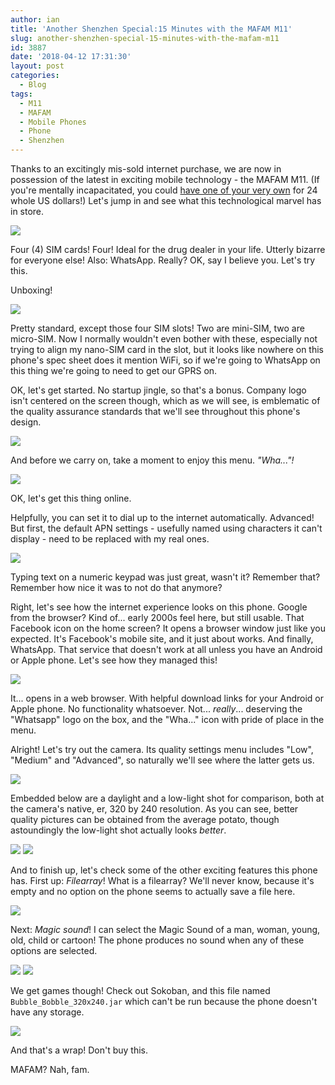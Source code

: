 ```yaml
---
author: ian
title: 'Another Shenzhen Special:15 Minutes with the MAFAM M11'
slug: another-shenzhen-special-15-minutes-with-the-mafam-m11
id: 3887
date: '2018-04-12 17:31:30'
layout: post
categories:
  - Blog
tags:
  - M11
  - MAFAM
  - Mobile Phones
  - Phone
  - Shenzhen
---
```


Thanks to an excitingly mis-sold internet purchase, we are now in possession of the latest in exciting mobile technology - the MAFAM M11. (If you're mentally incapacitated, you could [have one of your very own](https://www.aliexpress.com/item/4-Sim-Cards-4-Standby-Mini-Slim-Mobile-Phone-with-Metal-Cover-Analog-TV-Bluetooth-Camera/2035568627.html) for 24 whole US dollars!) Let's jump in and see what this technological marvel has in store.

![](/blog/2018/04/phonebox-1-1024x366.jpg)

Four (4) SIM cards! Four! Ideal for the drug dealer in your life. Utterly bizarre for everyone else! Also: WhatsApp. Really? OK, say I believe you. Let's try this.

Unboxing!

![](/blog/2018/04/unbox-1024x552.jpg)

Pretty standard, except those four SIM slots! Two are mini-SIM, two are micro-SIM. Now I normally wouldn't even bother with these, especially not trying to align my nano-SIM card in the slot, but it looks like nowhere on this phone's spec sheet does it mention WiFi, so if we're going to WhatsApp on this thing we're going to need to get our GPRS on.

OK, let's get started. No startup jingle, so that's a bonus. Company logo isn't centered on the screen though, which as we will see, is emblematic of the quality assurance standards that we'll see throughout this phone's design.

![](/blog/2018/04/IMG_1542.jpg)

And before we carry on, take a moment to enjoy this menu. _"Wha..."!_

![](/blog/2018/04/1.jpg)

OK, let's get this thing online.

Helpfully, you can set it to dial up to the internet automatically. Advanced! But first, the default APN settings - usefully named using characters it can't display - need to be replaced with my real ones.

![](/blog/2018/04/2-1024x425.jpg)

Typing text on a numeric keypad was just great, wasn't it? Remember that? Remember how nice it was to not do that anymore?

Right, let's see how the internet experience looks on this phone. Google from the browser? Kind of... early 2000s feel here, but still usable. That Facebook icon on the home screen? It opens a browser window just like you expected. It's Facebook's mobile site, and it just about works. And finally, WhatsApp. That service that doesn't work at all unless you have an Android or Apple phone. Let's see how they managed this!

![](/blog/2018/04/3-1024x451.jpg)

It... opens in a web browser. With helpful download links for your Android or Apple phone. No functionality whatsoever. Not... _really_... deserving the "Whatsapp" logo on the box, and the "Wha..." icon with pride of place in the menu.

Alright! Let's try out the camera. Its quality settings menu includes "Low", "Medium" and "Advanced", so naturally we'll see where the latter gets us.

![](/blog/2018/04/image015.jpg)

Embedded below are a daylight and a low-light shot for comparison, both at the camera's native, er, 320 by 240 resolution. As you can see, better quality pictures can be obtained from the average potato, though astoundingly the low-light shot actually looks _better_.

![](/blog/2018/04/DSC_0000001.jpg) ![](/blog/2018/04/DSC_0000002.jpg)

And to finish up, let's check some of the other exciting features this phone has. First up: _Filearray_! What is a filearray? We'll never know, because it's empty and no option on the phone seems to actually save a file here.

![](/blog/2018/04/image022-1.jpg)

Next: _Magic sound_! I can select the Magic Sound of a man, woman, young, old, child or cartoon! The phone produces no sound when any of these options are selected.

![](/blog/2018/04/image025.jpg) ![](/blog/2018/04/image026.jpg)

We get games though! Check out Sokoban, and this file named `Bubble_Bobble_320x240.jar` which can't be run because the phone doesn't have any storage.

![](/blog/2018/04/4-1024x426.jpg)

And that's a wrap! Don't buy this.

MAFAM? Nah, fam.